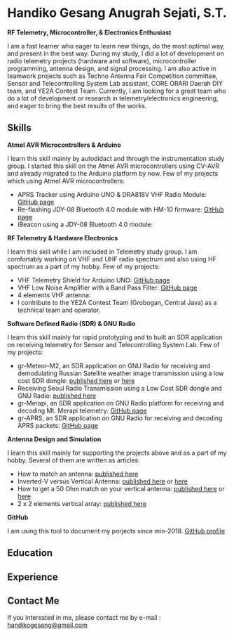 # Handiko Gesang Anugrah Sejati, S.T.
**RF Telemetry, Microcontroller, & Electronics Enthusiast**

I am a fast learner who eager to learn new things, do the most optimal way, and present in the best way. During my study, I did a lot of development on radio telemetry projects (hardware and software), microcontroller programming, antenna design, and signal processing. I am also active in teamwork projects such as Techno Antenna Fair Competition committee, Sensor and Telecontrolling System Lab assistant, CORE ORARI Daerah DIY team, and YE2A Contest Team. 
Currently, I am looking for a great team who do a lot of development or research in telemetry/electronics engineering, and eager to bring the best results of the works.

## Skills
**Atmel AVR Microcontrollers & Arduino**

I learn this skill mainly by autodidact and through the instrumentation study group. I started this skill on the Atmel AVR microcontrollers using CV-AVR and already migrated to the Arduino platform by now. Few of my projects which using Atmel AVR microcontrollers:
* APRS Tracker using Arduino UNO & DRA818V VHF Radio Module: [GitHub page](https://github.com/handiko/Arduino-APRS)
* Re-flashing JDY-08 Bluetooth 4.0 module with HM-10 firmware: [GitHub page](https://github.com/handiko/JDY-08-Reflash)
* iBeacon using a JDY-08 Bluetooth 4.0 module:

**RF Telemetry & Hardware Electronics**

I learn this skill while I am included in Telemetry study group. I am comfortably working on VHF and UHF radio spectrum and also using HF spectrum as a part of my hobby. Few of my projects:
* VHF Telemetry Shield for Arduino UNO: [GitHub page](https://github.com/handiko/Dorji-TX-Shield)
* VHF Low Noise Amplifier with a Band Pass Filter: [GitHub page](https://github.com/handiko/VHF-LNA)
* 4 elements VHF antenna:
* I contribute to the YE2A Contest Team (Grobogan, Central Java) as a technical team and operator.

**Software Defined Radio (SDR) & GNU Radio**

I learn this skill mainly for rapid prototyping and to built an SDR application on receiving telemetry for Sensor and Telecontrolling System Lab. Few of my projects:
* gr-Meteor-M2, an SDR application on GNU Radio for receiving and demodulating Russian Satellite weather image transmission using a low cost SDR dongle: [published here](https://www.hackster.io/handiko/receiving-russian-s-satellite-weather-image-from-space-d4618d) or [here](https://labsdl.wordpress.com/2018/09/17/receiving-qpsk-signal-from-space/)
* Receiving Seoul Radio Transmission using a Low Cost SDR dongle and GNU Radio: [published here](https://labsdl.wordpress.com/2018/08/20/receiving-post-processing-hlg-seoul-radio-using-rtl-sdr-and-gnu-radio/)
* gr-Merapi, an SDR application on GNU Radio platform for receiving and decoding Mt. Merapi telemetry: [GitHub page](https://github.com/handiko/gr-Merapi)
* gr-APRS, an SDR application on GNU Radio for receiving and decoding APRS packets: [GitHub page](https://github.com/handiko/gr-Merapi)

**Antenna Design and Simulation**

I learn this skill mainly for supporting the projects above and as a part of my hobby. Several of them are written as articles:
* How to match an antenna: [published here](https://labsdl.wordpress.com/2017/11/17/matching-an-antenna/)
* Inverted-V versus Vertical Antenna: [published here](https://www.ybdxc.net/2017/11/06/inverted-vee-versus-vertical-antenna-for-dx-contact/) or [here](https://labsdl.wordpress.com/2017/11/06/inverted-vee-versus-vertical-antenna-for-dx-contact/)
* How to get a 50 Ohm match on your vertical antenna: [published here](https://www.ybdxc.net/2017/11/09/overload-your-vertical-antenna/) or [here](https://labsdl.wordpress.com/2017/11/09/overload-your-vertical-antenna-2nd-part-of-the-series/)
* 2 x 2 elements vertical array: [published here](https://labsdl.wordpress.com/2017/11/19/40-m-band-vertical-on-steroids/)

**GitHub**

I am using this tool to document my porjects since min-2018. [GitHub profile](https://github.com/handiko)

## Education

## Experience

## Contact Me
If you interested in me, please contact me by e-mail : [handikogesang@gmail.com](mailto:handikogesang@gmail.com)
